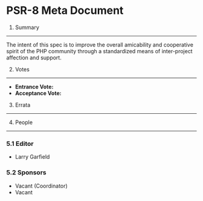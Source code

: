 PSR-8 Meta Document
===================

1. Summary
----------

The intent of this spec is to improve the overall amicability and cooperative
spirit of the PHP community through a standardized means of inter-project
affection and support.

2. Votes
--------

- **Entrance Vote:**
- **Acceptance Vote:**

3. Errata
---------

4. People
---------

### 5.1 Editor

- Larry Garfield

### 5.2 Sponsors

- Vacant (Coordinator)
- Vacant

